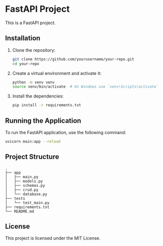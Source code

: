 # FastAPI Project

This is a FastAPI project.

## Installation

1. Clone the repository:
    ```bash
    git clone https://github.com/yourusername/your-repo.git
    cd your-repo
    ```

2. Create a virtual environment and activate it:
    ```bash
    python -m venv venv
    source venv/bin/activate  # On Windows use `venv\Scripts\activate`
    ```

3. Install the dependencies:
    ```bash
    pip install -r requirements.txt
    ```

## Running the Application

To run the FastAPI application, use the following command:
```bash
uvicorn main:app --reload
```

## Project Structure

```
.
├── app
│   ├── main.py
│   ├── models.py
│   ├── schemas.py
│   ├── crud.py
│   └── database.py
├── tests
│   └── test_main.py
├── requirements.txt
└── README.md
```

## License

This project is licensed under the MIT License.